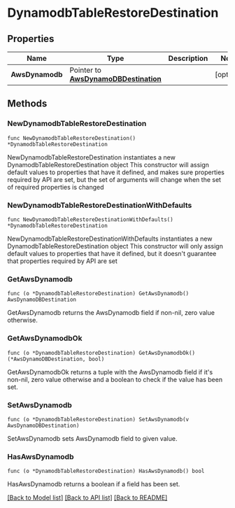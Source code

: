 # DynamodbTableRestoreDestination

## Properties

Name | Type | Description | Notes
------------ | ------------- | ------------- | -------------
**AwsDynamodb** | Pointer to [**AwsDynamoDBDestination**](AwsDynamoDBDestination.md) |  | [optional] 

## Methods

### NewDynamodbTableRestoreDestination

`func NewDynamodbTableRestoreDestination() *DynamodbTableRestoreDestination`

NewDynamodbTableRestoreDestination instantiates a new DynamodbTableRestoreDestination object
This constructor will assign default values to properties that have it defined,
and makes sure properties required by API are set, but the set of arguments
will change when the set of required properties is changed

### NewDynamodbTableRestoreDestinationWithDefaults

`func NewDynamodbTableRestoreDestinationWithDefaults() *DynamodbTableRestoreDestination`

NewDynamodbTableRestoreDestinationWithDefaults instantiates a new DynamodbTableRestoreDestination object
This constructor will only assign default values to properties that have it defined,
but it doesn't guarantee that properties required by API are set

### GetAwsDynamodb

`func (o *DynamodbTableRestoreDestination) GetAwsDynamodb() AwsDynamoDBDestination`

GetAwsDynamodb returns the AwsDynamodb field if non-nil, zero value otherwise.

### GetAwsDynamodbOk

`func (o *DynamodbTableRestoreDestination) GetAwsDynamodbOk() (*AwsDynamoDBDestination, bool)`

GetAwsDynamodbOk returns a tuple with the AwsDynamodb field if it's non-nil, zero value otherwise
and a boolean to check if the value has been set.

### SetAwsDynamodb

`func (o *DynamodbTableRestoreDestination) SetAwsDynamodb(v AwsDynamoDBDestination)`

SetAwsDynamodb sets AwsDynamodb field to given value.

### HasAwsDynamodb

`func (o *DynamodbTableRestoreDestination) HasAwsDynamodb() bool`

HasAwsDynamodb returns a boolean if a field has been set.


[[Back to Model list]](../README.md#documentation-for-models) [[Back to API list]](../README.md#documentation-for-api-endpoints) [[Back to README]](../README.md)



